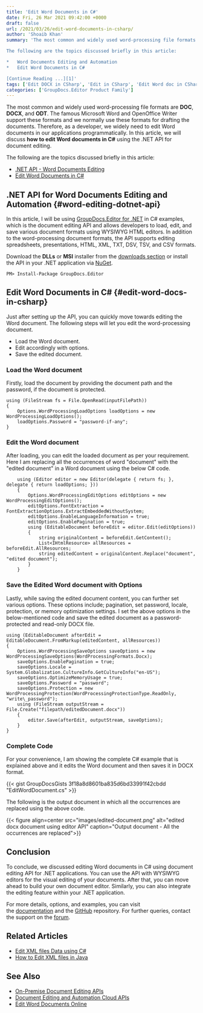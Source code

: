 ```yaml
---
title: 'Edit Word Documents in C#'
date: Fri, 26 Mar 2021 09:42:00 +0000
draft: false
url: /2021/03/26/edit-word-documents-in-csharp/
author: 'Shoaib Khan'
summary: 'The most common and widely used word-processing file formats that are supported by Microsoft Word and OpenOffice Writer are DOC, DOCX, and ODT. We normally use these formats for drafting the documents. Therefore, as a developer, we widely need to edit Word documents in our applications programmatically. In this article, we will discuss how to edit Word documents in C# using the .NET API for document editing.

The following are the topics discussed briefly in this article:

*   Word Documents Editing and Automation
*   Edit Word Documents in C#

[Continue Reading ...][1]'
tags: ['Edit DOCX in CSharp', 'Edit in CSharp', 'Edit Word doc in CSharp', 'Word Editing .NET API']
categories: ['GroupDocs.Editor Product Family']
---
```


The most common and widely used word-processing file formats are **DOC**, **DOCX**, and **ODT**. The famous Microsoft Word and OpenOffice Writer support these formats and we normally use these formats for drafting the documents. Therefore, as a developer, we widely need to edit Word documents in our applications programmatically. In this article, we will discuss **how to edit Word documents in C#** using the .NET API for document editing.

The following are the topics discussed briefly in this article:

*   [.NET API - Word Documents Editing][2]
*   [Edit Word Documents in C#][3]

## .NET API for Word Documents Editing and Automation {#word-editing-dotnet-api}

In this article, I will be using [GroupDocs.Editor for .NET][4] in C# examples, which is the document editing API and allows developers to load, edit, and save various document formats using WYSIWYG HTML editors. In addition to the word-processing document formats, the API supports editing spreadsheets, presentations, HTML, XML, TXT, DSV, TSV, and CSV formats.

Download the **DLLs** or **MSI** installer from the [downloads section][5] or install the API in your .NET application via [NuGet][6].

```
PM> Install-Package GroupDocs.Editor
```

## Edit Word Documents in C# {#edit-word-docs-in-csharp}

Just after setting up the API, you can quickly move towards editing the Word document. The following steps will let you edit the word-processing document.

*   Load the Word document.
*   Edit accordingly with options.
*   Save the edited document.

### Load the Word document

Firstly, load the document by providing the document path and the password, if the document is protected.

```
using (FileStream fs = File.OpenRead(inputFilePath))
{
    Options.WordProcessingLoadOptions loadOptions = new WordProcessingLoadOptions();
    loadOptions.Password = "password-if-any";
}
```

### Edit the Word document

After loading, you can edit the loaded document as per your requirement. Here I am replacing all the occurrences of word "document" with the "edited document" in a Word document using the below C# code.

```
    using (Editor editor = new Editor(delegate { return fs; }, delegate { return loadOptions; }))
    {
        Options.WordProcessingEditOptions editOptions = new WordProcessingEditOptions();
        editOptions.FontExtraction = FontExtractionOptions.ExtractEmbeddedWithoutSystem;
        editOptions.EnableLanguageInformation = true;
        editOptions.EnablePagination = true;
        using (EditableDocument beforeEdit = editor.Edit(editOptions))
        {
            string originalContent = beforeEdit.GetContent();
            List<IHtmlResource> allResources = beforeEdit.AllResources;
            string editedContent = originalContent.Replace("document", "edited document");
        }
    }
```

### Save the Edited Word document with Options

Lastly, while saving the edited document content, you can further set various options. These options include; pagination, set password, locale, protection, or memory optimization settings. I set the above options in the below-mentioned code and save the edited document as a password-protected and read-only DOCX file.

```
using (EditableDocument afterEdit = EditableDocument.FromMarkup(editedContent, allResources))
{
    Options.WordProcessingSaveOptions saveOptions = new WordProcessingSaveOptions(WordProcessingFormats.Docx);
    saveOptions.EnablePagination = true;
    saveOptions.Locale = System.Globalization.CultureInfo.GetCultureInfo("en-US");
    saveOptions.OptimizeMemoryUsage = true;
    saveOptions.Password = "password";
    saveOptions.Protection = new WordProcessingProtection(WordProcessingProtectionType.ReadOnly, "write\_password");
    using (FileStream outputStream = File.Create("filepath/editedDocument.docx"))
    {
        editor.Save(afterEdit, outputStream, saveOptions);
    }
}
```

### Complete Code

For your convenience, I am showing the complete C# example that is explained above and it edits the Word document and then saves it in DOCX format.

{{< gist GroupDocsGists 3f18a8d8601ba835d6bd33991f42cbdd "EditWordDocument.cs" >}}

The following is the output document in which all the occurrences are replaced using the above code.



{{< figure align=center src="images/edited-document.png" alt="edited docx document using editor API" caption="Output document - All the occurrences are replaced">}}


## Conclusion

To conclude, we discussed editing Word documents in C# using document editing API for .NET applications. You can use the API with WYSIWYG editors for the visual editing of your documents. After that, you can move ahead to build your own document editor. Similarly, you can also integrate the editing feature within your .NET application.

For more details, options, and examples, you can visit the [documentation][7] and the [GitHub][8] repository. For further queries, contact the support on the [forum][9].

## Related Articles

*   [Edit XML files Data using C#][10]
*   [How to Edit XML files in Java][11]

## See Also

*   [On-Premise Document Editing APIs][12]
*   [Document Editing and Automation Cloud APIs][13]
*   [Edit Word Documents Online][14]







[1]: https://blog.groupdocs.com/2021/03/26/edit-word-documents-in-csharp/
[2]: #word-editing-dotnet-api
[3]: #edit-word-docs-in-csharp
[4]: https://products.groupdocs.com/editor/net
[5]: https://downloads.groupdocs.com/editor/net
[6]: https://www.nuget.org/packages/groupdocs.editor
[7]: https://docs.groupdocs.com/editor/net
[8]: https://github.com/groupdocs-editor
[9]: https://forum.groupdocs.com/c/assembly
[10]: https://blog.groupdocs.com/2021/11/02/edit-xml-files-using-csharp/
[11]: https://blog.groupdocs.com/2021/11/06/edit-xml-files-in-java/
[12]: https://products.groupdocs.com/editor/family
[13]: https://products.groupdocs.cloud/editor/family
[14]: https://products.groupdocs.app/editor/word

